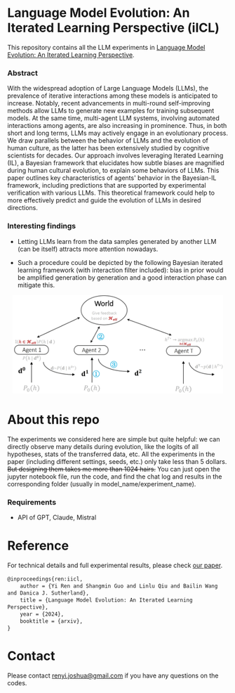# Language Model Evolution: An Iterated Learning Perspective (iICL)
This repository contains all the LLM experiments in [Language Model Evolution: An Iterated Learning Perspective]().

### Abstract
With the widespread adoption of Large Language Models (LLMs), the prevalence of iterative interactions among these models is anticipated to increase. Notably, recent advancements in multi-round self-improving methods allow LLMs to generate new examples for training subsequent models. At the same time, multi-agent LLM systems, involving automated interactions among agents, are also increasing in prominence. Thus, in both short and long terms, LLMs may actively engage in an evolutionary process. We draw parallels between the behavior of LLMs and the evolution of human culture, as the latter has been extensively studied by cognitive scientists for decades. Our approach involves leveraging Iterated Learning (IL), a Bayesian framework that elucidates how subtle biases are magnified during human cultural evolution, to explain some behaviors of LLMs. This paper outlines key characteristics of agents' behavior in the Bayesian-IL framework, including predictions that are supported by experimental verification with various LLMs. This theoretical framework could help to more effectively predict and guide the evolution of LLMs in desired directions.



### Interesting findings

- Letting LLMs learn from the data samples generated by another LLM (can be itself) attracts more attention nowadays.

- Such a procedure could be depicted by the following Bayesian iterated learning framework (with interaction filter included): bias in prior would be amplified generation by generation and a good interaction phase can mitigate this.

<div align=center><img src="https://github.com/Joshua-Ren/iICL/blob/main/Bayesian_IL_setting.png" width="480"/></div>

# About this repo
The experiments we considered here are simple but quite helpful: we can directly observe many details during evolution, like the logits of all hypotheses, stats of the transferred data, etc.
All the experiments in the paper (including different settings, seeds, etc.) only take less than 5 dollars. ~~But designing them takes me more than 1024 hairs.~~
You can just open the jupyter notebook file, run the code, and find the chat log and results in the corresponding folder (usually in model_name/experiment_name).

### Requirements
- API of GPT, Claude, Mistral

# Reference
For technical details and full experimental results, please check [our paper]( ).
```
@inproceedings{ren:iicl,
    author = {Yi Ren and Shangmin Guo and Linlu Qiu and Bailin Wang and Danica J. Sutherland},
    title = {Language Model Evolution: An Iterated Learning Perspective},
    year = {2024},
    booktitle = {arxiv},
}
```

# Contact
Please contact renyi.joshua@gmail.com if you have any questions on the codes.
